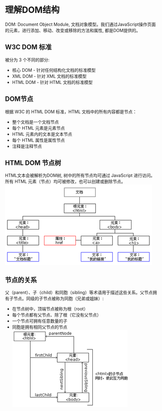 # 理解DOM结构
DOM: Document Object Module, 文档对象模型。我们通过JavaScript操作页面的元素，进行添加、移动、改变或移除的方法和属性, 都是DOM提供的。

## W3C DOM 标准
被分为 3 个不同的部分:
- 核心 DOM - 针对任何结构化文档的标准模型
- XML DOM - 针对 XML 文档的标准模型
- HTML DOM - 针对 HTML 文档的标准模型

## DOM节点
根据 W3C 的 HTML DOM 标准，HTML 文档中的所有内容都是节点：
- 整个文档是一个文档节点
- 每个 HTML 元素是元素节点
- HTML 元素内的文本是文本节点
- 每个 HTML 属性是属性节点
- 注释是注释节点

## HTML DOM 节点树
HTML文本会被解析为DOM树, 树中的所有节点均可通过 JavaScript 进行访问。所有 HTML 元素（节点）均可被修改，也可以创建或删除节点。
![htmltree](./images/ct_htmltree.gif)

## 节点的关系
父（parent）、子（child）和同胞（sibling）等术语用于描述这些关系。父节点拥有子节点。同级的子节点被称为同胞（兄弟或姐妹）:
- 在节点树中，顶端节点被称为根（root）
- 每个节点都有父节点、除了根（它没有父节点）
- 一个节点可拥有任意数量的子
- 同胞是拥有相同父节点的节点
![dom_navigate](./images/dom_navigate.gif)

[^_^]:
    参考资料
    https://leohxj.gitbooks.io/front-end-database/html-and-css-basic/learn-dom-tree.html    